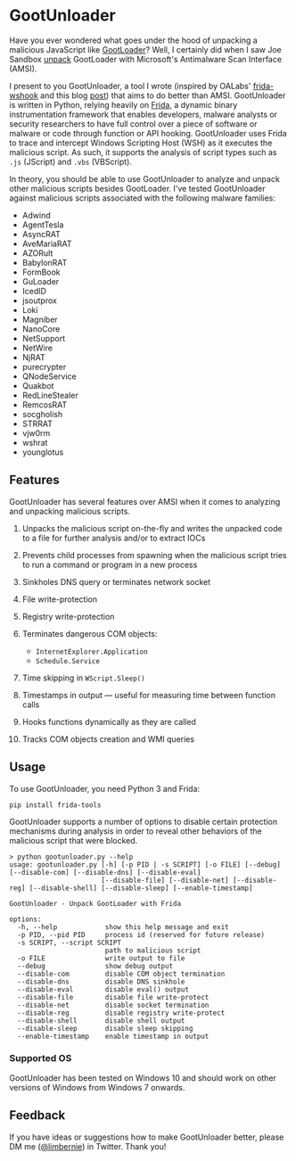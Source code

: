 # GootUnloader

Have you ever wondered what goes under the hood of unpacking a malicious JavaScript like [GootLoader](https://malpedia.caad.fkie.fraunhofer.de/details/js.gootloader)? Well, I certainly did when I saw Joe Sandbox [unpack](https://www.joesecurity.org/blog/4297261482537891261#) GootLoader with Microsoft's Antimalware Scan Interface (AMSI).

I present to you GootUnloader, a tool I wrote (inspired by OALabs' [frida-wshook](https://github.com/OALabs/frida-wshook) and this blog [post](https://darungrim.com/research/2020-06-17-using-frida-for-windows-reverse-engineering.html)) that aims to do better than AMSI. GootUnloader is written in Python, relying heavily on [Frida](https://frida.re), a dynamic binary instrumentation framework that enables developers, malware analysts or security researchers to have full control over a piece of software or malware or code through function or API hooking. GootUnloader uses Frida to trace and intercept Windows Scripting Host (WSH) as it executes the malicious script. As such, it supports the analysis of script types such as `.js` (JScript) and `.vbs` (VBScript).

In theory, you should be able to use GootUnloader to analyze and unpack other malicious scripts besides GootLoader. I've tested GootUnloader against malicious scripts associated with the following malware families:

- Adwind
- AgentTesla
- AsyncRAT
- AveMariaRAT
- AZORult
- BabylonRAT
- FormBook
- GuLoader
- IcedID
- jsoutprox
- Loki
- Magniber
- NanoCore
- NetSupport
- NetWire
- NjRAT
- purecrypter
- QNodeService
- Quakbot
- RedLineStealer
- RemcosRAT
- socgholish
- STRRAT
- vjw0rm
- wshrat
- younglotus

## Features

GootUnloader has several features over AMSI when it comes to analyzing and unpacking malicious scripts.

1. Unpacks the malicious script on-the-fly and writes the unpacked code to a file for further analysis and/or to extract IOCs

2. Prevents child processes from spawning when the malicious script tries to run a command or program in a new process

3. Sinkholes DNS query or terminates network socket

4. File write-protection

5. Registry write-protection

6. Terminates dangerous COM objects:
   - `InternetExplorer.Application`
   - `Schedule.Service`

7. Time skipping in `WScript.Sleep()`

8. Timestamps in output — useful for measuring time between function calls

9. Hooks functions dynamically as they are called

10. Tracks COM objects creation and WMI queries

## Usage

To use GootUnloader, you need Python 3 and Frida:

```
pip install frida-tools
```

GootUnloader supports a number of options to disable certain protection mechanisms during analysis in order to reveal other behaviors of the malicious script that were blocked.

```
> python gootunloader.py --help
usage: gootunloader.py [-h] [-p PID | -s SCRIPT] [-o FILE] [--debug] [--disable-com] [--disable-dns] [--disable-eval]
                       [--disable-file] [--disable-net] [--disable-reg] [--disable-shell] [--disable-sleep] [--enable-timestamp]

GootUnloader - Unpack GootLoader with Frida

options:
  -h, --help            show this help message and exit
  -p PID, --pid PID     process id (reserved for future release)
  -s SCRIPT, --script SCRIPT
                        path to malicious script
  -o FILE               write output to file
  --debug               show debug output
  --disable-com         disable COM object termination
  --disable-dns         disable DNS sinkhole
  --disable-eval        disable eval() output
  --disable-file        disable file write-protect
  --disable-net         disable socket termination
  --disable-reg         disable registry write-protect
  --disable-shell       disable shell output
  --disable-sleep       disable sleep skipping
  --enable-timestamp    enable timestamp in output
```

### Supported OS

GootUnloader has been tested on Windows 10 and should work on other versions of Windows from Windows 7 onwards. 

## Feedback

If you have ideas or suggestions how to make GootUnloader better, please DM me ([@limbernie](https://twitter/limbernie)) in Twitter. Thank you!
